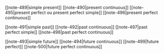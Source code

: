 

[[note-489|simple present]]
[[note-490|present continuous]]
[[note-495|present perfect ou present perfect simple]]
[[note-496|present perfect continuous]]

[[note-491|simple past]]
[[note-492|past continuous]]
[[note-497|past perfect simple]]
[[note-498|past perfect continuous]]

[[note-493|simple future]]
[[note-494|future continuous]]
[[note-499|future perfect]]
[[note-500|future perfect continuous]]

